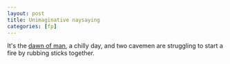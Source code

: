 ```yaml
---
layout: post
title: Unimaginative naysaying
categories: [fp]
---
```


It's the [dawn of man](https://www.youtube.com/watch?v=U2iiPpcwfCA), a chilly day, and two cavemen are struggling to start a fire by rubbing sticks together.
